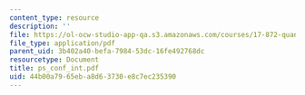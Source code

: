```yaml
---
content_type: resource
description: ''
file: https://ol-ocw-studio-app-qa.s3.amazonaws.com/courses/17-872-quantitative-research-in-political-science-and-public-policy-spring-2004/44b00a7965eba8d63730e8c7ec235390_ps_conf_int.pdf
file_type: application/pdf
parent_uid: 3b402a40-befa-7984-53dc-16fe492768dc
resourcetype: Document
title: ps_conf_int.pdf
uid: 44b00a79-65eb-a8d6-3730-e8c7ec235390
---
```

